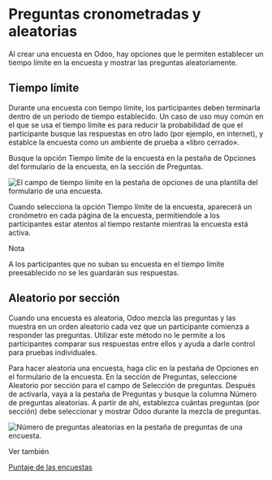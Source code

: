# Preguntas cronometradas y aleatorias

Al crear una encuesta en Odoo, hay opciones que le permiten establecer un
tiempo límite en la encuesta y mostrar las preguntas aleatoriamente.

## Tiempo límite

Durante una encuesta con tiempo límite, los participantes deben terminarla
dentro de un periodo de tiempo establecido. Un caso de uso muy común en el que
se usa el tiempo límite es para reducir la probabilidad de que el participante
busque las respuestas en otro lado (por ejemplo, en internet), y establce la
encuesta como un ambiente de prueba a «libro cerrado».

Busque la opción Tiempo límite de la encuesta en la pestaña de Opciones del
formulario de la encuesta, en la sección de Preguntas.

![El campo de tiempo límite en la pestaña de opciones de una plantilla del
formulario de una encuesta. ](../../../_images/time-limit.png)

Cuando selecciona la opción Tiempo límite de la encuesta, aparecerá un
cronómetro en cada página de la encuesta, permitiendole a los participantes
estar atentos al tiempo restante mientras la encuesta está activa.

Nota

A los participantes que no suban su encuesta en el tiempo límite preesablecido
_no_ se les guardarán sus respuestas.

## Aleatorio por sección

Cuando una encuesta es aleatoria, Odoo mezcla las preguntas y las muestra en
un orden aleatorio cada vez que un participante comienza a responder las
preguntas. Utilizar este método no le permite a los participantes comparar sus
respuestas entre ellos y ayuda a darle control para pruebas individuales.

Para hacer aleatoria una encuesta, haga clic en la pestaña de Opciones en el
formulario de la encuesta. En la sección de Preguntas, seleccione Aleatorio
por sección para el campo de Selección de preguntas. Después de activarla,
vaya a la pestaña de Preguntas y busque la columna Número de preguntas
aleatorias. A partir de ahí, establezca cuántas preguntas (por sección) debe
seleccionar y mostrar Odoo durante la mezcla de preguntas.

![Número de preguntas aleatorias en la pestaña de preguntas de una encuesta.
](../../../_images/random-questions.png)

Ver también

[Puntaje de las encuestas](scoring.html)

